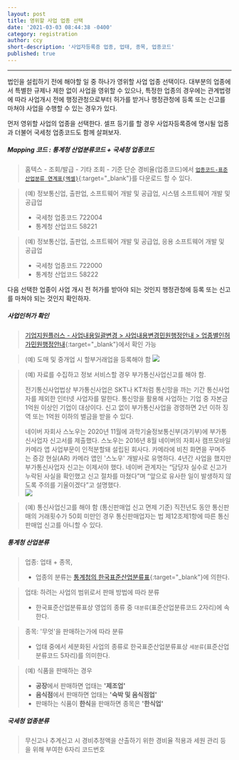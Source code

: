 ```yaml
---
layout: post
title: 영위할 사업 업종 선택
date: '2021-03-03 08:44:38 -0400'
category: registration
author: ccy
short-description: '사업자등록증 업종, 업태, 종목, 업종코드'
published: true
---
```


-----

법인을 설립하기 전에 해야할 일 중 하나가 영위할 사업 업종 선택이다. 대부분의 업종에서 특별한 규제나 제한 없이 사업을 영위할 수 있으나, 특정한 업종의 경우에는 관계법령에 따라 사업개시 전에 행정관청으로부터 허가를 받거나 행정관청에 등록 또는 신고를 마쳐야 사업을 수행할 수 있는 경우가 있다. 

먼저 영위할 사업의 업종을 선택한다. 셀프 등기를 할 경우 사업자등록증에 명시될 업종과 더불어 국세청 업종코드도 함께 살펴보자. 

##### **Mapping 코드 : 통계청 산업분류코드 + 국세청 업종코드** 

> 홈텍스 - 조회/발급 - 기타 조회 - 기준 단순 경비율(업종코드)에서 [`업종코드-표준산업분류 연계표(엑셀)`](https://www.hometax.go.kr/websquare/websquare.wq?w2xPath=/ui/pp/index_pp.xml&tmIdx=1&tm2lIdx=0111050000&tm3lIdx=0111050000){:target="_blank"}를 다운로드 할 수 있다. 

> (예) 정보통신업, 출판업, 소프트웨어 개발 및 공급업, 시스템 소프트웨어 개발 및 공급업
> - 국세청 업종코드 722004 
> - 통계청 산업코드 58221  

> (예) 정보통신업, 출판업, 소프트웨어 개발 및 공급업, 응용 소프트웨어 개발 및 공급업
> - 국세청 업종코드 722000 
> - 통계청 산업코드 58222  

다음 선택한 업종이 사업 개시 전 허가를 받아야 되는 것인지 행정관청에 등록 또는 신고를 마쳐야 되는 것인지 확인하자. 

##### **사업인허가 확인**

> [기업지원플러스 - 사업내용일괄변경 > 사업내용변경민원행정안내 > 업종별인허가민원행정안내](http://www.g4b.go.kr/svc/osr/bcg/scv/SvcGuideInduty.do){:target="_blank"}에서 확인 가능 

> (예) 도매 및 중개업 시 할부거래업을 등록해야 함
![]({{site.url}}//assets/registration/Business_License1.jpg)

> (예) 자료를 수집하고 정보 서비스할 경우 부가통신사업신고를 해야 함.
>
> 전기통신사업법상 부가통신사업은 SKT나 KT처럼 통신망을 까는 기간 통신사업자를 제외한 인터넷 사업자를 말한다. 통신망을 활용해 사업하는 기업 중 자본금 1억원 이상인 기업이 대상이다. 신고 없이 부가통신사업을 경영하면 2년 이하 징역 또는 1억원 이하의 벌금을 받을 수 있다.
>
> 네이버 자회사 스노우는 2020년 11월에 과학기술정보통신부(과기부)에 부가통신사업자 신고서를 제출했다. 스노우는 2016년 8월 네이버의 자회사 캠프모바일 카메라 앱 사업부문이 인적분할돼 설립된 회사다. 카메라에 비친 화면을 꾸며주는 증강 현실(AR) 카메라 앱인 '스노우' 개발사로 유명하다. 4년간 사업을 했지만 부가통신사업자 신고는 이제서야 했다. 네이버 관계자는 “담당자 실수로 신고가 누락된 사실을 확인했고 신고 절차를 마쳤다”며 “앞으로 유사한 일이 발생하지 않도록 주의를 기울이겠다”고 설명했다.  
![]({{site.url}}//assets/registration/Business_License2.jpg)

> (예) 통신사업신고를 해야 함
> (통신판매업 신고 면제 기준) 직전년도 동안 통신판매의 거래횟수가 50회 미만인 경우 통신판매업자는 법 제12조제1항에 따른 통신판매업 신고를 아니할 수 있다.


##### **통계청 산업분류**

> 업종: 업태 + 종목, 
> - 업종의 분류는 [통계청의 한국표준산업분류표](https://kssc.kostat.go.kr:8443/ksscNew_web/index.jsp#){:target="_blank"}에 의한다. 

> 업태: 하려는 사업의 범위로서 판매 방법에 따라 분류
> - 한국표준산업분류표상 영업의 종류 중 `대분류`(표준산업분류코드 2자리)에 속한다. 

> 종목: '무엇'을 판매하는가에 따라 분류
> -  업태 중에서 세분화된 사업의 종류로 한국표준산업분류표상 `세분류`(표준산업분류코드 5자리)를 의미한다. 

> (예) 식품을 판매하는 경우 
> - **공장**에서 판매하면 업태는 **'제조업'**
> - **음식점**에서 판매하면 업태는 **'숙박 및 음식점업'**
> - 판매하는 식품이 **한식**을 판매하면 종목은 **'한식업'**


##### **국세청 업종분류**

> 무신고나 추계신고 시 경비추정액을 산출하기 위한 경비율 적용과 세원 관리 등을 위해 부여한 6자리 코드번호
